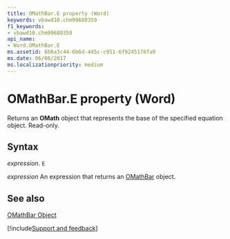```yaml
---
title: OMathBar.E property (Word)
keywords: vbawd10.chm99680359
f1_keywords:
- vbawd10.chm99680359
api_name:
- Word.OMathBar.E
ms.assetid: 6b6a3c44-6b6d-445c-c951-6f9245176fa0
ms.date: 06/08/2017
ms.localizationpriority: medium
---
```



# OMathBar.E property (Word)

Returns an **OMath** object that represents the base of the specified equation object. Read-only.


## Syntax

_expression_. `E`

 _expression_ An expression that returns an [OMathBar](./Word.OMathBar.md) object.


## See also


[OMathBar Object](Word.OMathBar.md)

[!include[Support and feedback](~/includes/feedback-boilerplate.md)]